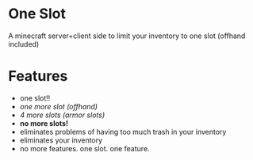 # One Slot
A minecraft server+client side to limit your inventory to one slot (offhand included)

# Features
- one slot!!
- *one more slot (offhand)*
- *4 more slots (armor slots)*
- **no more slots!**
- eliminates problems of having too much trash in your inventory
- eliminates your inventory
- no more features. one slot. one feature.

